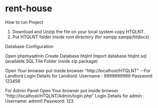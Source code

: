 # rent-house
How to run Project
1. Download and Unzip the file on your local system copy HTQLNT.
2. Put HTQLNT folder inside root directory (for xampp xampp/htdocs)

Database Configuration

Open phpmyadmin
Create Database htqlnt
Import database htqlnt.sql (available SQL File Folder inside zip package)


Open Your browser put inside browser “http://localhost/HTQLNT”
--For Landlord
Login Details for Landlord:
Username : 9999999999
Password: 123456

For Admin Panel
Open Your browser put inside browser “http://localhost/HTQLNT/Admin/login.php”
Login Details for admin :
Username: admin1
Password: 123
